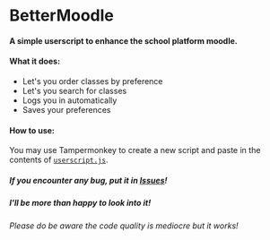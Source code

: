 # BetterMoodle
#### A simple userscript to enhance the school platform moodle.
#### What it does:
* Let's you order classes by preference
* Let's you search for classes
* Logs you in automatically
* Saves your preferences
#### How to use:
You may use Tampermonkey to create a new script and paste in the contents of [`userscript.js`](https://github.com/A-INDUSTRIES/BetterMoodle/blob/main/userscript.js).
##### If you encounter any bug, put it in [Issues](https://github.com/A-INDUSTRIES/BetterMoodle/issues)!
##### I'll be more than happy to look into it!
###### Please do be aware the code quality is mediocre but it works!